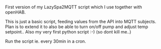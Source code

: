 First version of my LazySpa2MQTT script which I use together with openHAB.

This is just a basic script, feeding values from the API into MQTT subjects.
Plan is to extend it to also be able to turn on/off pump and adjust temp setpoint..
Also my very first python script :-) (so dont kill me..)

Run the script ie. every 30min in a cron.